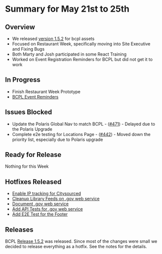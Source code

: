 # Summary for May 21st to 25th

## Overview

- We released [version 1.5.2](https://github.com/baltimorecounty/BCPL-assets/releases) for bcpl assets
- Focused on Restaurant Week, specifically moving into Site Executive and Fixing Bugs
- Both Marty and Josh participated in some React Training
- Worked on Event Registration Reminders for BCPL but did not get it to work

## In Progress

- Finish Restaurant Week Prototype
- [BCPL Event Reminders](https://github.com/baltimorecounty/BCPL-assets/issues/479)

## Issues Blocked

- Update the Polaris Global Nav to match BCPL - ([#471](https://github.com/baltimorecounty/BCPL-assets/issues/471)) - Delayed due to the Polaris Upgrade
- Complete e2e testing for Locations Page - ([#442](https://github.com/baltimorecounty/BCPL-assets/issues/442)) - Moved down the priority list, especially due to Polaris upgrade

## Ready for Release

Nothing for this Week

## Hotfixes Released

- [Enable IP tracking for Citysourced](https://github.com/baltimorecounty/baltimorecountymd.gov-assets/issues/222)
- [Cleanup Library Feeds on .gov web service](https://github.com/baltimorecounty/baltimorecountymd.gov-assets/issues/221)
- [Document .gov web service](https://github.com/baltimorecounty/baltimorecountymd.gov-assets/issues/219)
- [Add API Tests for .gov web service](https://github.com/baltimorecounty/baltimorecountymd.gov-assets/issues/223)
- [Add E2E Test for the Footer](https://github.com/baltimorecounty/BCPL-assets/issues/434)

## Releases

BCPL [Release 1.5.2](https://github.com/baltimorecounty/BCPL-assets/releases/tag/1.5.2) was released. Since most of the changes were small  we decided to release everything as a hotfix. See the notes for the details.